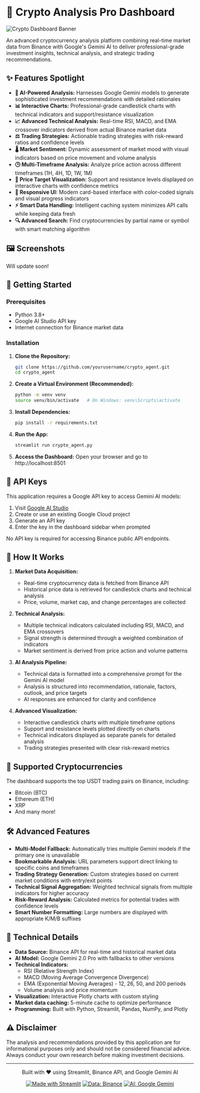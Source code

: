 # 🚀 Crypto Analysis Pro Dashboard

![Crypto Dashboard Banner](https://img.shields.io/badge/Crypto-Analysis-blueviolet?style=for-the-badge&logo=bitcoin)

An advanced cryptocurrency analysis platform combining real-time market data from Binance with Google's Gemini AI to deliver professional-grade investment insights, technical analysis, and strategic trading recommendations.

## ✨ Features Spotlight

- **🧠 AI-Powered Analysis:** Harnesses Google Gemini models to generate sophisticated investment recommendations with detailed rationales
- **📊 Interactive Charts:** Professional-grade candlestick charts with technical indicators and support/resistance visualization
- **📈 Advanced Technical Analysis:** Real-time RSI, MACD, and EMA crossover indicators derived from actual Binance market data
- **⚖️ Trading Strategies:** Actionable trading strategies with risk-reward ratios and confidence levels
- **🌡️ Market Sentiment:** Dynamic assessment of market mood with visual indicators based on price movement and volume analysis
- **🕒 Multi-Timeframe Analysis:** Analyze price action across different timeframes (1H, 4H, 1D, 1W, 1M)
- **🎯 Price Target Visualization:** Support and resistance levels displayed on interactive charts with confidence metrics
- **📱 Responsive UI:** Modern card-based interface with color-coded signals and visual progress indicators
- **⚡ Smart Data Handling:** Intelligent caching system minimizes API calls while keeping data fresh
- **🔍 Advanced Search:** Find cryptocurrencies by partial name or symbol with smart matching algorithm

## 🖼️ Screenshots

Will update soon!

## 🚀 Getting Started

### Prerequisites

- Python 3.8+
- Google AI Studio API key
- Internet connection for Binance market data

### Installation

1. **Clone the Repository:**
   ```bash
   git clone https://github.com/yourusername/crypto_agent.git
   cd crypto_agent
   ```

2. **Create a Virtual Environment (Recommended):**
   ```bash
   python -m venv venv
   source venv/bin/activate   # On Windows: venv\Scripts\activate
   ```

3. **Install Dependencies:**
   ```bash
   pip install -r requirements.txt
   ```

4. **Run the App:**
   ```bash
   streamlit run crypto_agent.py
   ```

5. **Access the Dashboard:**
   Open your browser and go to http://localhost:8501

## 🔑 API Keys

This application requires a Google API key to access Gemini AI models:

1. Visit [Google AI Studio](https://aistudio.google.com/app/apikey)
2. Create or use an existing Google Cloud project
3. Generate an API key
4. Enter the key in the dashboard sidebar when prompted

No API key is required for accessing Binance public API endpoints.

## 🧩 How It Works

1. **Market Data Acquisition:**
   - Real-time cryptocurrency data is fetched from Binance API
   - Historical price data is retrieved for candlestick charts and technical analysis
   - Price, volume, market cap, and change percentages are collected

2. **Technical Analysis:**
   - Multiple technical indicators calculated including RSI, MACD, and EMA crossovers
   - Signal strength is determined through a weighted combination of indicators
   - Market sentiment is derived from price action and volume patterns

3. **AI Analysis Pipeline:**
   - Technical data is formatted into a comprehensive prompt for the Gemini AI model
   - Analysis is structured into recommendation, rationale, factors, outlook, and price targets
   - AI responses are enhanced for clarity and confidence

4. **Advanced Visualization:**
   - Interactive candlestick charts with multiple timeframe options
   - Support and resistance levels plotted directly on charts
   - Technical indicators displayed as separate panels for detailed analysis
   - Trading strategies presented with clear risk-reward metrics

## 🔎 Supported Cryptocurrencies

The dashboard supports the top USDT trading pairs on Binance, including:
- Bitcoin (BTC)
- Ethereum (ETH)
- XRP
- And many more!

## 🛠️ Advanced Features

- **Multi-Model Fallback:** Automatically tries multiple Gemini models if the primary one is unavailable
- **Bookmarkable Analysis:** URL parameters support direct linking to specific coins and timeframes
- **Trading Strategy Generation:** Custom strategies based on current market conditions with entry/exit points
- **Technical Signal Aggregation:** Weighted technical signals from multiple indicators for higher accuracy
- **Risk-Reward Analysis:** Calculated metrics for potential trades with confidence levels
- **Smart Number Formatting:** Large numbers are displayed with appropriate K/M/B suffixes

## 📝 Technical Details

- **Data Source:** Binance API for real-time and historical market data
- **AI Model:** Google Gemini 2.0 Pro with fallbacks to other versions
- **Technical Indicators:**
  - RSI (Relative Strength Index)
  - MACD (Moving Average Convergence Divergence)
  - EMA (Exponential Moving Averages) - 12, 26, 50, and 200 periods
  - Volume analysis and price momentum
- **Visualization:** Interactive Plotly charts with custom styling
- **Market data caching:** 5-minute cache to optimize performance
- **Programming:** Built with Python, Streamlit, Pandas, NumPy, and Plotly

## ⚠️ Disclaimer

The analysis and recommendations provided by this application are for informational purposes only and should not be considered financial advice. Always conduct your own research before making investment decisions.

---

<p align="center">Built with ❤️ using Streamlit, Binance API, and Google Gemini AI</p>
<p align="center">
  <a href="https://streamlit.io/"><img src="https://img.shields.io/badge/Made%20with-Streamlit-FF4B4B?style=flat-square&logo=streamlit&logoColor=white" alt="Made with Streamlit"></a>
  <a href="https://binance.com/"><img src="https://img.shields.io/badge/Data-Binance-F0B90B?style=flat-square&logo=binance&logoColor=black" alt="Data: Binance"></a>
  <a href="https://ai.google.dev/"><img src="https://img.shields.io/badge/AI-Google%20Gemini-blue?style=flat-square&logo=google&logoColor=white" alt="AI: Google Gemini"></a>
</p>